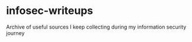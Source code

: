 # infosec-writeups
Archive of useful sources I keep collecting during my information security journey
